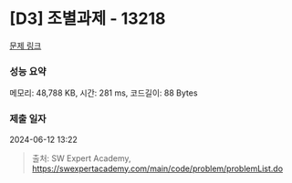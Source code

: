 # [D3] 조별과제 - 13218 

[문제 링크](https://swexpertacademy.com/main/code/problem/problemDetail.do?contestProbId=AXzjvCCq-PwDFASs) 

### 성능 요약

메모리: 48,788 KB, 시간: 281 ms, 코드길이: 88 Bytes

### 제출 일자

2024-06-12 13:22



> 출처: SW Expert Academy, https://swexpertacademy.com/main/code/problem/problemList.do